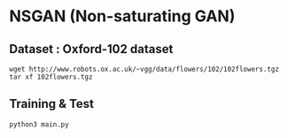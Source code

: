 # NSGAN (Non-saturating GAN)  

## Dataset : Oxford-102 dataset  
```   
wget http://www.robots.ox.ac.uk/~vgg/data/flowers/102/102flowers.tgz    
tar xf 102flowers.tgz   
```  

## Training & Test  
```  
python3 main.py   
```  
